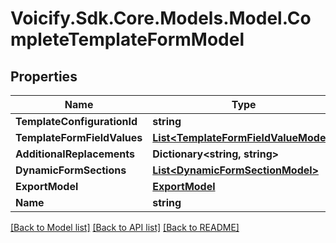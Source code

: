 # Voicify.Sdk.Core.Models.Model.CompleteTemplateFormModel
## Properties

Name | Type | Description | Notes
------------ | ------------- | ------------- | -------------
**TemplateConfigurationId** | **string** |  | 
**TemplateFormFieldValues** | [**List&lt;TemplateFormFieldValueModel&gt;**](TemplateFormFieldValueModel.md) |  | [optional] 
**AdditionalReplacements** | **Dictionary&lt;string, string&gt;** |  | [optional] 
**DynamicFormSections** | [**List&lt;DynamicFormSectionModel&gt;**](DynamicFormSectionModel.md) |  | [optional] 
**ExportModel** | [**ExportModel**](ExportModel.md) |  | [optional] 
**Name** | **string** |  | [optional] 

[[Back to Model list]](../README.md#documentation-for-models) [[Back to API list]](../README.md#documentation-for-api-endpoints) [[Back to README]](../README.md)

